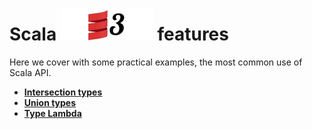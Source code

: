 # Scala ![My image](img/scala3_small.jpg) features

Here we cover with some practical examples, the most common use of Scala API.

* **[Intersection types](src/main/scala/scala/features/IntersectionTypesFeature.scala)**
* **[Union types](src/main/scala/scala/features/UnionTypesFeature.scala)**
* **[Type Lambda](src/main/scala/scala/features/TypeLambdaFeature.scala)**